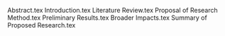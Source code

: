 Abstract.tex
Introduction.tex
Literature Review.tex
Proposal of Research Method.tex
Preliminary Results.tex
Broader Impacts.tex
Summary of Proposed Research.tex
